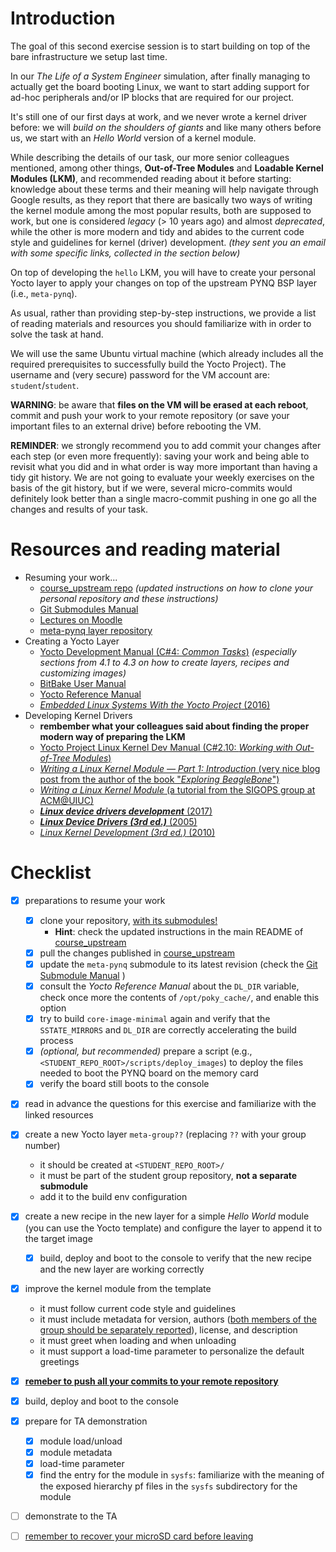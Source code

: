 # Introduction

The goal of this second exercise session is to start building on top of the bare infrastructure we setup last time.

In our *The Life of a System Engineer* simulation, after finally managing to actually get the board booting Linux, we want to start adding support for ad-hoc peripherals and/or IP blocks that are required for our project.

It's still one of our first days at work, and we never wrote a kernel driver before: we will *build on the shoulders of giants* and like many others before us, we start with an *Hello World* version of a kernel module.

While describing the details of our task, our more senior colleagues mentioned, among other things, **Out-of-Tree Modules** and **Loadable Kernel Modules (LKM)**, and recommended reading about it before starting: knowledge about these terms and their meaning will help navigate through Google results, as they report that there are basically two ways of writing the kernel module among the most popular results, both are supposed to work, but one is considered *legacy* (> 10 years ago) and almost *deprecated*, while the other is more modern and tidy and abides to the current code style and guidelines for kernel (driver) development.
*(they sent you an email with some specific links, collected in the section below)*

On top of developing the `hello` LKM, you will have to create your personal Yocto layer to apply your changes on top of the upstream PYNQ BSP layer (i.e., `meta-pynq`).

As usual, rather than providing step-by-step instructions, we provide a list of reading materials and resources you should familiarize with in order to solve the task at hand.

We will use the same Ubuntu virtual machine (which already includes all the required prerequisites to successfully build the Yocto Project).
The username and (very secure) password for the VM account are: `student`/`student`.

**WARNING**: be aware that **files on the VM will be erased at each reboot**, commit and push your work to your remote repository (or save your important files to an external drive) before rebooting the VM.

**REMINDER**: we strongly recommend you to add commit your changes after each step (or even more frequently): saving your work and being able to revisit what you did and in what order is way more important than having a tidy git history. We are not going to evaluate your weekly exercises on the basis of the git history, but if we were, several micro-commits would definitely look better than a single macro-commit pushing in one go all the changes and results of your task.


# Resources and reading material

- Resuming your work...
  - [course_upstream repo][course_upstream] *(updated instructions on how to clone your personal repository and these instructions)*
  - [Git Submodules Manual][Git_Submodules]
  - [Lectures on Moodle][moodle.COMP.CE.460]
  - [meta-pynq layer repository][meta-pynq]
- Creating a Yocto Layer
  - [Yocto Development Manual (C#4: *Common Tasks*)][YoctoDEVMAN:cha4] *(especially sections from 4.1 to 4.3 on how to create layers, recipes and customizing images)*
  - [BitBake User Manual][bitbakeUSRMAN]
  - [Yocto Reference Manual][YoctoREFMAN]
  - [*Embedded Linux Systems With the Yocto Project* (2016)][book:YOCTO:2016]
- Developing Kernel Drivers
  - **rembember what your colleagues said about finding the proper modern way of preparing the LKM**
  - [Yocto Project Linux Kernel Dev Manual (C#2.10: *Working with Out-of-Tree Modules*)][YoctoKDEVMAN:sec2.10]
  - [*Writing a Linux Kernel Module — Part 1: Introduction* (very nice blog post from the author of the book "*Exploring BeagleBone*")](http://derekmolloy.ie/writing-a-linux-kernel-module-part-1-introduction/)
  - [*Writing a Linux Kernel Module* (a tutorial from the SIGOPS group at ACM@UIUC)](https://www-s.acm.illinois.edu/sigops/pages/tutorials/lkm.html)
  - [***Linux device drivers development*** (2017)][book:LDDD:2017]
  - [***Linux Device Drivers (3rd ed.)*** (2005)][book:LDD3:2005]
  - [*Linux Kernel Development (3rd ed.)* (2010)][book:LKD:2010]


# Checklist

- [x] preparations to resume your work
  - [x] clone your repository, <u>with its submodules!</u>
    - **Hint**: check the updated instructions in the main README of [course_upstream]
  - [x] pull the changes published in [course_upstream]
  - [x] update the `meta-pynq` submodule to its latest revision (check the [Git Submodule Manual][Git_Submodules] )
  - [x] consult the *Yocto Reference Manual* about the `DL_DIR` variable, check once more the contents of `/opt/poky_cache/`, and enable this option
  - [x] try to build `core-image-minimal` again and verify that the `SSTATE_MIRRORS` and `DL_DIR` are correctly accelerating the build process
  - [x] *(optional, but recommended)* prepare a script (e.g., `<STUDENT_REPO_ROOT>/scripts/deploy_images`) to deploy the files needed to boot the PYNQ board on the memory card
  - [x] verify the board still boots to the console
- [x] read in advance the questions for this exercise and familiarize with the linked resources
- [x] create a new Yocto layer `meta-group??` (replacing `??` with your group number)
  - it should be created at `<STUDENT_REPO_ROOT>/`
  - it must be part of the student group repository, **not a separate submodule**
  - add it to the build env configuration
- [x] create a new recipe in the new layer for a simple *Hello World* module (you can use the Yocto template) and configure the layer to append it to the target image
  - [x] build, deploy and boot to the console to verify that the new recipe and the new layer are working correctly
- [x] improve the kernel module from the template
  - it must follow current code style and guidelines
  - it must include metadata for version, authors (<u>both members of the group should be separately reported</u>), license, and description
  - it must greet when loading and when unloading
  - it must support a load-time parameter to personalize the default greetings
- [x] <u>**remeber to push all your commits to your remote repository**</u>
- [x] build, deploy and boot to the console
- [x] prepare for TA demonstration
  - [x] module load/unload
  - [x] module metadata
  - [x] load-time parameter
  - [x] find the entry for the module in `sysfs`: familiarize with the meaning of the exposed hierarchy pf files in the `sysfs` subdirectory for the module
- [ ] demonstrate to the TA
- [ ] <u>remember to recover your microSD card before leaving</u>



[course_upstream]: https://course-gitlab.tuni.fi/comp.ce.460-real-time-systems_2023-2024/course_upstream
[Git_Submodules]: https://git-scm.com/book/en/v2/Git-Tools-Submodules
[YoctoQS]: https://docs.yoctoproject.org/2.4.3/yocto-project-qs/yocto-project-qs.html
[moodle.COMP.CE.460]: https://moodle.tuni.fi/course/view.php?id=37443
[YoctoDEVMAN:cha4]: https://docs.yoctoproject.org/2.4.3/dev-manual/dev-manual.html#extendpoky
[YoctoREFMAN]: https://docs.yoctoproject.org/2.4.3/ref-manual/ref-manual.html
[YoctoKDEVMAN:sec2.10]: https://docs.yoctoproject.org/2.4.3/kernel-dev/kernel-dev.html#working-with-out-of-tree-modules
[bitbakeUSRMAN]: https://docs.yoctoproject.org/2.4.3/bitbake-user-manual/bitbake-user-manual.html
[PYNQ-Z1-REFMAN]: https://reference.digilentinc.com/_media/reference/programmable-logic/pynq-z1/pynq-rm.pdf
[meta-pynq]: https://course-gitlab.tuni.fi/comp.ce.460-real-time-systems_2023-2024/meta-pynq
[book:LDDD:2017]: https://andor.tuni.fi/permalink/358FIN_TAMPO/1j3mh4m/alma9911130510505973
[book:LDD3:2005]: https://andor.tuni.fi/permalink/358FIN_TAMPO/1kfmqvo/alma9910688435205973
[book:LKD:2010]: https://andor.tuni.fi/permalink/358FIN_TAMPO/1kfmqvo/alma9910687662305973
[book:YOCTO:2016]: https://andor.tuni.fi/permalink/358FIN_TAMPO/1kfmqvo/alma992568575305973
